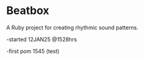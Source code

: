 # Beatbox
A Ruby project for creating rhythmic sound patterns.

-started 12JAN25 @1528hrs

-first pom  1545 (test)